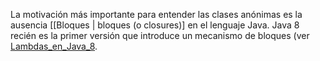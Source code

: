 La motivación más importante para entender las clases anónimas es la ausencia \[\[Bloques | bloques (o closures)\] en el lenguaje Java. Java 8 recién es la primer versión que introduce un mecanismo de bloques (ver [Lambdas\_en\_Java\_8](lambdas-en-java-8.md).
